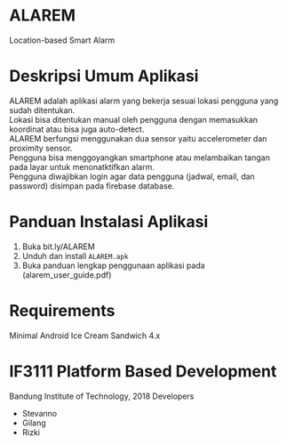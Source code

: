 # ALAREM
Location-based Smart Alarm

# Deskripsi Umum Aplikasi

ALAREM adalah aplikasi alarm yang bekerja sesuai lokasi pengguna yang sudah ditentukan. <br/>
Lokasi bisa ditentukan manual oleh pengguna dengan memasukkan koordinat atau bisa juga auto-detect. <br/>
ALAREM berfungsi menggunakan dua sensor yaitu accelerometer dan proximity sensor. <br/>
Pengguna bisa menggoyangkan smartphone atau melambaikan tangan pada layar untuk menonatktifkan alarm. <br/>
Pengguna diwajibkan login agar data pengguna (jadwal, email, dan password) disimpan pada firebase database. <br/>

# Panduan Instalasi Aplikasi
1. Buka bit.ly/ALAREM
2. Unduh dan install `ALAREM.apk`
3. Buka panduan lengkap penggunaan aplikasi pada (alarem_user_guide.pdf)

# Requirements
Minimal Android Ice Cream Sandwich 4.x

# IF3111 Platform Based Development
Bandung Institute of Technology, 2018
Developers
* Stevanno
* Gilang
* Rizki